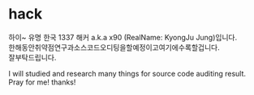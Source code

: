 # hack

하이~ 유명 한국 1337 해커 a.k.a x90 (RealName: KyongJu Jung)입니다.<br>
한해동안취약점연구과소스코드오디팅을할예정이고여기에수록할겁니다.<br>
잘부탁드립니다.

I will studied and research many things for source code auditing result.<br>
Pray for me! thanks!

